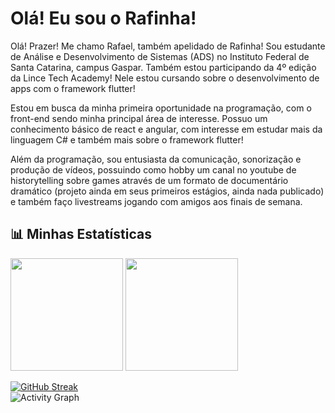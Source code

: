 <h1>Olá! Eu sou o Rafinha!</h1>
Olá! Prazer! Me chamo Rafael, também apelidado de Rafinha! Sou estudante de Análise e Desenvolvimento de Sistemas (ADS) no Instituto Federal de Santa Catarina, campus Gaspar. Também estou participando da 4º edição da Lince Tech Academy! Nele estou cursando sobre o desenvolvimento de apps com o framework flutter!

Estou em busca da minha primeira oportunidade na programação, com o front-end sendo minha principal área de interesse. Possuo um conhecimento básico de react e angular, com interesse em estudar mais da linguagem C# e também mais sobre o framework flutter!

Além da programação, sou entusiasta da comunicação, sonorização e produção de vídeos, possuindo como hobby um canal no youtube de historytelling sobre games através de um formato de documentário dramático (projeto ainda em seus primeiros estágios, ainda nada publicado) e também faço livestreams jogando com amigos aos finais de semana.

  ## 📊 Minhas Estatísticas  
<div>
  <img loading="lazy" height="180em" src="https://github-readme-stats.vercel.app/api/top-langs/?username=rafinha-as-br&layout=compact&langs_count=7&theme=transparent"/>
  <img loading="lazy" height="180em" src="https://github-readme-stats.vercel.app/api?username=rafinha-as-br&show_icons=true&theme=transparent&include_all_commits=true&count_private=true"/>

</div>

[![GitHub Streak](https://streak-stats.demolab.com?user=rafinha-as-br&theme=dark)](https://git.io/streak-stats)  
![Activity Graph](https://github-readme-activity-graph.vercel.app/graph?username=rafinha-as-br&theme=react-dark)
